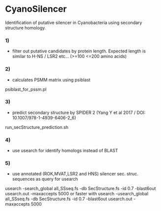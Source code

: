 # CyanoSilencer

Identification of putative silencer in Cyanobacteria using secondary structure homology.

### 1)
  - filter out putative candidates by protein length. Expected length is similar to H-NS / LSR2 etc... (>=100 <=200 amino acids)

### 2)
  - calculates PSMM matrix using psiblast
  
  psiblast_for_pssm.pl

### 3)
  - predict secondary structure by SPIDER 2 (Yang Y et al 2017 / DOI: 10.1007/978-1-4939-6406-2_6)
  
  run_secStructure_prediction.sh
### 4)
  - use usearch for identify homologs instead of BLAST
### 5)
  - use annotated  (ROK,MVAT,LSR2 and HNS) silencer sec. struc. sequences as query for usearch
  
  usearch -search_global all_SSseq.fs -db SecStructure.fs -id 0.7 -blast6out usearch.out -maxaccepts 5000
  or faster with
  usearch -usearch_global all_SSseq.fs -db SecStructure.fs -id 0.7 -blast6out usearch.out -maxaccepts 5000
  
  
